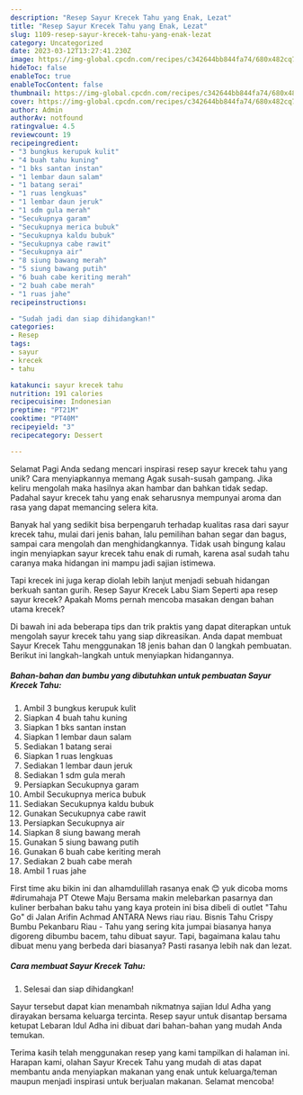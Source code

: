 ```yaml
---
description: "Resep Sayur Krecek Tahu yang Enak, Lezat"
title: "Resep Sayur Krecek Tahu yang Enak, Lezat"
slug: 1109-resep-sayur-krecek-tahu-yang-enak-lezat
category: Uncategorized
date: 2023-03-12T13:27:41.230Z
image: https://img-global.cpcdn.com/recipes/c342644bb844fa74/680x482cq70/sayur-krecek-tahu-foto-resep-utama.jpg
hideToc: false
enableToc: true
enableTocContent: false
thumbnail: https://img-global.cpcdn.com/recipes/c342644bb844fa74/680x482cq70/sayur-krecek-tahu-foto-resep-utama.jpg
cover: https://img-global.cpcdn.com/recipes/c342644bb844fa74/680x482cq70/sayur-krecek-tahu-foto-resep-utama.jpg
author: Admin
authorAv: notfound
ratingvalue: 4.5
reviewcount: 19
recipeingredient:
- "3 bungkus kerupuk kulit"
- "4 buah tahu kuning"
- "1 bks santan instan"
- "1 lembar daun salam"
- "1 batang serai"
- "1 ruas lengkuas"
- "1 lembar daun jeruk"
- "1 sdm gula merah"
- "Secukupnya garam"
- "Secukupnya merica bubuk"
- "Secukupnya kaldu bubuk"
- "Secukupnya cabe rawit"
- "Secukupnya air"
- "8 siung bawang merah"
- "5 siung bawang putih"
- "6 buah cabe keriting merah"
- "2 buah cabe merah"
- "1 ruas jahe"
recipeinstructions:

- "Sudah jadi dan siap dihidangkan!"
categories:
- Resep
tags:
- sayur
- krecek
- tahu

katakunci: sayur krecek tahu 
nutrition: 191 calories
recipecuisine: Indonesian
preptime: "PT21M"
cooktime: "PT40M"
recipeyield: "3"
recipecategory: Dessert

---
```



Selamat Pagi Anda sedang mencari inspirasi resep sayur krecek tahu yang unik? Cara menyiapkannya memang Agak susah-susah gampang. Jika keliru mengolah maka hasilnya akan hambar dan bahkan tidak sedap. Padahal sayur krecek tahu yang enak seharusnya mempunyai aroma dan rasa yang dapat memancing selera kita.


Banyak hal yang sedikit bisa berpengaruh terhadap kualitas rasa dari sayur krecek tahu, mulai dari jenis bahan, lalu pemilihan bahan segar dan bagus, sampai cara mengolah dan menghidangkannya. Tidak usah bingung kalau ingin menyiapkan sayur krecek tahu enak di rumah, karena asal sudah tahu caranya maka hidangan ini mampu jadi sajian istimewa.

Tapi krecek ini juga kerap diolah lebih lanjut menjadi sebuah hidangan berkuah santan gurih. Resep Sayur Krecek Labu Siam Seperti apa resep sayur krecek? Apakah Moms pernah mencoba masakan dengan bahan utama krecek?


Di bawah ini ada beberapa tips dan trik praktis yang dapat diterapkan untuk mengolah sayur krecek tahu yang siap dikreasikan. Anda dapat membuat Sayur Krecek Tahu menggunakan 18 jenis bahan dan 0 langkah pembuatan. Berikut ini langkah-langkah untuk menyiapkan hidangannya.

<!--inarticleads1-->

##### Bahan-bahan dan bumbu yang dibutuhkan untuk pembuatan Sayur Krecek Tahu:

1. Ambil 3 bungkus kerupuk kulit
1. Siapkan 4 buah tahu kuning
1. Siapkan 1 bks santan instan
1. Siapkan 1 lembar daun salam
1. Sediakan 1 batang serai
1. Siapkan 1 ruas lengkuas
1. Sediakan 1 lembar daun jeruk
1. Sediakan 1 sdm gula merah
1. Persiapkan Secukupnya garam
1. Ambil Secukupnya merica bubuk
1. Sediakan Secukupnya kaldu bubuk
1. Gunakan Secukupnya cabe rawit
1. Persiapkan Secukupnya air
1. Siapkan 8 siung bawang merah
1. Gunakan 5 siung bawang putih
1. Gunakan 6 buah cabe keriting merah
1. Sediakan 2 buah cabe merah
1. Ambil 1 ruas jahe


First time aku bikin ini dan alhamdulillah rasanya enak 😊 yuk dicoba moms #dirumahaja PT Otewe Maju Bersama makin melebarkan pasarnya dan kuliner berbahan baku tahu yang kaya protein ini bisa dibeli di outlet &#34;Tahu Go&#34; di Jalan Arifin Achmad ANTARA News riau riau. Bisnis Tahu Crispy Bumbu Pekanbaru Riau - Tahu yang sering kita jumpai biasanya hanya digoreng dibumbu bacem, tahu dibuat sayur. Tapi, bagaimana kalau tahu dibuat menu yang berbeda dari biasanya? Pasti rasanya lebih nak dan lezat. 

<!--inarticleads2-->

##### Cara membuat Sayur Krecek Tahu:


1. Selesai dan siap dihidangkan!

Sayur tersebut dapat kian menambah nikmatnya sajian Idul Adha yang dirayakan bersama keluarga tercinta. Resep sayur untuk disantap bersama ketupat Lebaran Idul Adha ini dibuat dari bahan-bahan yang mudah Anda temukan. 

Terima kasih telah menggunakan resep yang kami tampilkan di halaman ini. Harapan kami, olahan Sayur Krecek Tahu yang mudah di atas dapat membantu anda menyiapkan makanan yang enak untuk keluarga/teman maupun menjadi inspirasi untuk berjualan makanan. Selamat mencoba!
